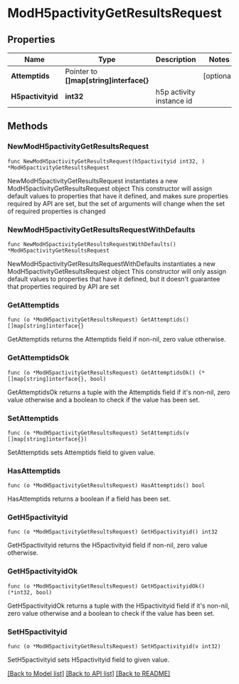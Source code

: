 # ModH5pactivityGetResultsRequest

## Properties

Name | Type | Description | Notes
------------ | ------------- | ------------- | -------------
**Attemptids** | Pointer to **[]map[string]interface{}** |  | [optional] 
**H5pactivityid** | **int32** | h5p activity instance id | 

## Methods

### NewModH5pactivityGetResultsRequest

`func NewModH5pactivityGetResultsRequest(h5pactivityid int32, ) *ModH5pactivityGetResultsRequest`

NewModH5pactivityGetResultsRequest instantiates a new ModH5pactivityGetResultsRequest object
This constructor will assign default values to properties that have it defined,
and makes sure properties required by API are set, but the set of arguments
will change when the set of required properties is changed

### NewModH5pactivityGetResultsRequestWithDefaults

`func NewModH5pactivityGetResultsRequestWithDefaults() *ModH5pactivityGetResultsRequest`

NewModH5pactivityGetResultsRequestWithDefaults instantiates a new ModH5pactivityGetResultsRequest object
This constructor will only assign default values to properties that have it defined,
but it doesn't guarantee that properties required by API are set

### GetAttemptids

`func (o *ModH5pactivityGetResultsRequest) GetAttemptids() []map[string]interface{}`

GetAttemptids returns the Attemptids field if non-nil, zero value otherwise.

### GetAttemptidsOk

`func (o *ModH5pactivityGetResultsRequest) GetAttemptidsOk() (*[]map[string]interface{}, bool)`

GetAttemptidsOk returns a tuple with the Attemptids field if it's non-nil, zero value otherwise
and a boolean to check if the value has been set.

### SetAttemptids

`func (o *ModH5pactivityGetResultsRequest) SetAttemptids(v []map[string]interface{})`

SetAttemptids sets Attemptids field to given value.

### HasAttemptids

`func (o *ModH5pactivityGetResultsRequest) HasAttemptids() bool`

HasAttemptids returns a boolean if a field has been set.

### GetH5pactivityid

`func (o *ModH5pactivityGetResultsRequest) GetH5pactivityid() int32`

GetH5pactivityid returns the H5pactivityid field if non-nil, zero value otherwise.

### GetH5pactivityidOk

`func (o *ModH5pactivityGetResultsRequest) GetH5pactivityidOk() (*int32, bool)`

GetH5pactivityidOk returns a tuple with the H5pactivityid field if it's non-nil, zero value otherwise
and a boolean to check if the value has been set.

### SetH5pactivityid

`func (o *ModH5pactivityGetResultsRequest) SetH5pactivityid(v int32)`

SetH5pactivityid sets H5pactivityid field to given value.



[[Back to Model list]](../README.md#documentation-for-models) [[Back to API list]](../README.md#documentation-for-api-endpoints) [[Back to README]](../README.md)


